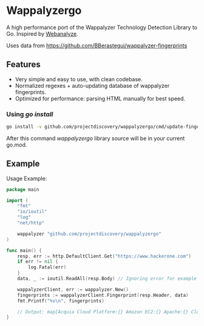 # Wappalyzergo

A high performance port of the Wappalyzer Technology Detection Library to Go. Inspired by [Webanalyze](https://github.com/rverton/webanalyze).

Uses data from https://github.com/BBerastegui/wappalyzer-fingerprints

## Features

- Very simple and easy to use, with clean codebase.
- Normalized regexes + auto-updating database of wappalyzer fingerprints.
- Optimized for performance: parsing HTML manually for best speed.

### Using *go install*

```sh
go install -v github.com/projectdiscovery/wappalyzergo/cmd/update-fingerprints@latest
```

After this command *wappalyzergo* library source will be in your current go.mod.

## Example
Usage Example:

``` go
package main

import (
	"fmt"
	"io/ioutil"
	"log"
	"net/http"

	wappalyzer "github.com/projectdiscovery/wappalyzergo"
)

func main() {
	resp, err := http.DefaultClient.Get("https://www.hackerone.com")
	if err != nil {
		log.Fatal(err)
	}
	data, _ := ioutil.ReadAll(resp.Body) // Ignoring error for example

	wappalyzerClient, err := wappalyzer.New()
	fingerprints := wappalyzerClient.Fingerprint(resp.Header, data)
	fmt.Printf("%v\n", fingerprints)

	// Output: map[Acquia Cloud Platform:{} Amazon EC2:{} Apache:{} Cloudflare:{} Drupal:{} PHP:{} Percona:{} React:{} Varnish:{}]
}
```
